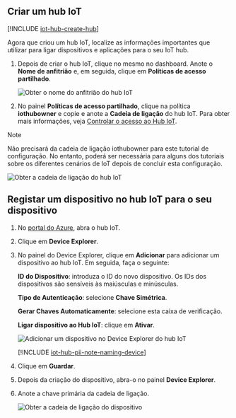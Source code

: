 ## <a name="create-an-iot-hub"></a>Criar um hub IoT

[!INCLUDE [iot-hub-create-hub](iot-hub-create-hub.md)]

Agora que criou um hub IoT, localize as informações importantes que utilizar para ligar dispositivos e aplicações para o seu IoT hub. 

1. Depois de criar o hub IoT, clique no mesmo no dashboard. Anote o **Nome de anfitrião** e, em seguida, clique em **Políticas de acesso partilhado**.

   ![Obter o nome do anfitrião do hub IoT](../articles/iot-hub/media/iot-hub-create-hub-and-device/4_get-azure-iot-hub-hostname-portal.png)

1. No painel **Políticas de acesso partilhado**, clique na política **iothubowner** e copie e anote a **Cadeia de ligação** do hub IoT. Para obter mais informações, veja [Controlar o acesso ao Hub IoT](../articles/iot-hub/iot-hub-devguide-security.md).

> [!NOTE] 
Não precisará da cadeia de ligação iothubowner para este tutorial de configuração. No entanto, poderá ser necessária para alguns dos tutoriais sobre os diferentes cenários de IoT depois de concluir esta configuração.

   ![Obter a cadeia de ligação do hub IoT](../articles/iot-hub/media/iot-hub-create-hub-and-device/5_get-azure-iot-hub-connection-string-portal.png)

## <a name="register-a-device-in-the-iot-hub-for-your-device"></a>Registar um dispositivo no hub IoT para o seu dispositivo

1. No [portal do Azure](https://portal.azure.com/), abra o hub IoT.

2. Clique em **Device Explorer**.
3. No painel do Device Explorer, clique em **Adicionar** para adicionar um dispositivo ao hub IoT. Em seguida, faça o seguinte:

   **ID do Dispositivo**: introduza o ID do novo dispositivo. Os IDs dos dispositivos são sensíveis às maiúsculas e minúsculas.

   **Tipo de Autenticação**: selecione **Chave Simétrica**.

   **Gerar Chaves Automaticamente**: selecione esta caixa de verificação.

   **Ligar dispositivo ao Hub IoT**: clique em **Ativar**.

   ![Adicionar um dispositivo no Device Explorer do hub IoT](../articles/iot-hub/media/iot-hub-create-hub-and-device/6_add-device-in-azure-iot-hub-device-explorer-portal.png)

   [!INCLUDE [iot-hub-pii-note-naming-device](iot-hub-pii-note-naming-device.md)]

4. Clique em **Guardar**.
5. Depois da criação do dispositivo, abra-o no painel **Device Explorer**.
6. Anote a chave primária da cadeia de ligação.

   ![Obter a cadeia de ligação do dispositivo](../articles/iot-hub/media/iot-hub-create-hub-and-device/7_get-device-connection-string-in-device-explorer-portal.png)
